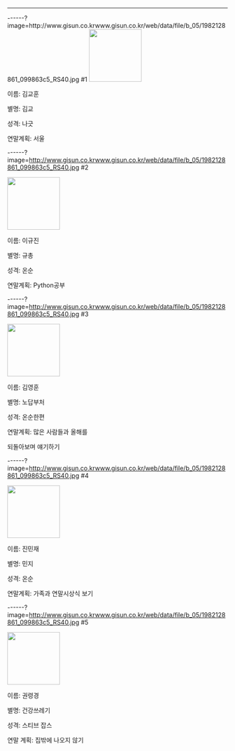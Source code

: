 ---
<section data-background="https://user-images.githubusercontent.com/34672273/50435633-700f4680-0925-11e9-93cd-71b2542fae0e.jpg" background-transition="slide" class="center"  >
------?image=http://www.gisun.co.krwww.gisun.co.kr/web/data/file/b_05/1982128861_099863c5_RS40.jpg
#1

<img width="120" src="https://scontent-icn1-1.xx.fbcdn.net/v/t1.0-9/21617877_1620885234640947_4016732577944580524_n.jpg?_nc_cat=100&_nc_ht=scontent-icn1-1.xx&oh=328fe365f25df15384a84b750e13d3b3&oe=5C9435AF">

이름: 김교훈

별명: 김교

성격: 나긋

연말계획: 서울


------?image=http://www.gisun.co.krwww.gisun.co.kr/web/data/file/b_05/1982128861_099863c5_RS40.jpg
#2

<img width="120" src="https://user-images.githubusercontent.com/34672273/50433910-73530400-091e-11e9-8813-0380ab1ecaa1.png">

이름: 이규진

별명: 규총

성격: 온순

연말계획: Python공부


------?image=http://www.gisun.co.krwww.gisun.co.kr/web/data/file/b_05/1982128861_099863c5_RS40.jpg
#3

<img width="120" src="https://user-images.githubusercontent.com/34672273/50433830-00498d80-091e-11e9-80b5-ae395d270380.jpg">

이름: 김영훈

별명: 노답부처

성격: 온순한편

연말계획: 많은 사람들과 올해를

  되돌아보며 얘기하기


------?image=http://www.gisun.co.krwww.gisun.co.kr/web/data/file/b_05/1982128861_099863c5_RS40.jpg
#4

<img width="120" src = "https://user-images.githubusercontent.com/34672273/50433874-37b83a00-091e-11e9-9956-3ba70fc517ae.jpg">

이름: 진민재

별명: 민지

성격: 온순

연말계획: 가족과 연말시상식 보기


------?image=http://www.gisun.co.krwww.gisun.co.kr/web/data/file/b_05/1982128861_099863c5_RS40.jpg
#5

<img width="120" src = "https://user-images.githubusercontent.com/45252527/50433503-edce5480-091b-11e9-9de4-63a292ff028b.png">

이름: 권령경

별명: 건강쓰레기

성격: 스티브 잡스

연말 계획: 집밖에 나오지 않기
